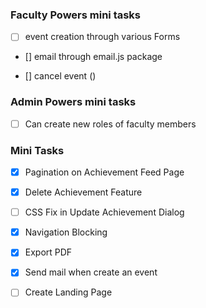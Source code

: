 ### Faculty Powers mini tasks

-   [ ] event creation through various Forms

-   [] email through email.js package

-   [] cancel event ()

### Admin Powers mini tasks

-   [ ] Can create new roles of faculty members

### Mini Tasks

-   [x] Pagination on Achievement Feed Page

-   [x] Delete Achievement Feature

-   [ ] CSS Fix in Update Achievement Dialog

-   [x] Navigation Blocking

-   [x] Export PDF

-   [x] Send mail when create an event

-   [ ] Create Landing Page
